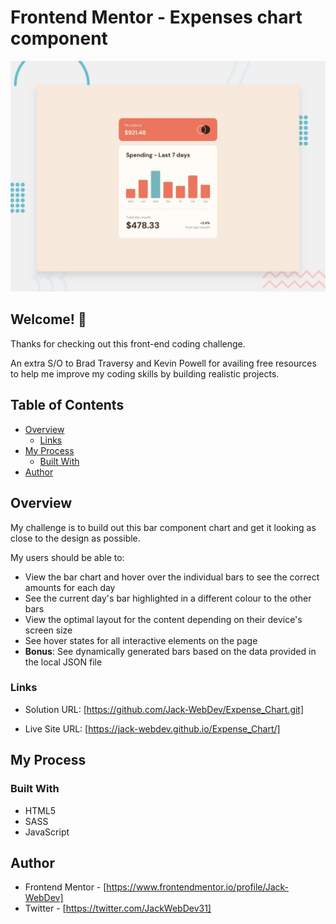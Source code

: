 # Frontend Mentor - Expenses chart component

![Design preview for the Advice generator app coding challenge](design/desktop-preview.jpg)

## Welcome! 👋

Thanks for checking out this front-end coding challenge.

An extra S/O to Brad Traversy and Kevin Powell for availing free resources to help me improve my coding skills by building realistic projects.

## Table of Contents

- [Overview](#overview)
  - [Links](#links)
- [My Process](#my-process)
  - [Built With](#built-with)
- [Author](#author)

## Overview

My challenge is to build out this bar component chart and get it looking as close to the design as possible.

My users should be able to: 

- View the bar chart and hover over the individual bars to see the correct amounts for each day
- See the current day's bar highlighted in a different colour to the other bars
- View the optimal layout for the content depending on their device's screen size
- See hover states for all interactive elements on the page
- **Bonus**: See dynamically generated bars based on the data provided in the local JSON file

### Links

- Solution URL: [https://github.com/Jack-WebDev/Expense_Chart.git]

- Live Site URL: [https://jack-webdev.github.io/Expense_Chart/]

## My Process

### Built With

- HTML5
- SASS
- JavaScript

## Author

- Frontend Mentor - [https://www.frontendmentor.io/profile/Jack-WebDev]
- Twitter - [https://twitter.com/JackWebDev31]
